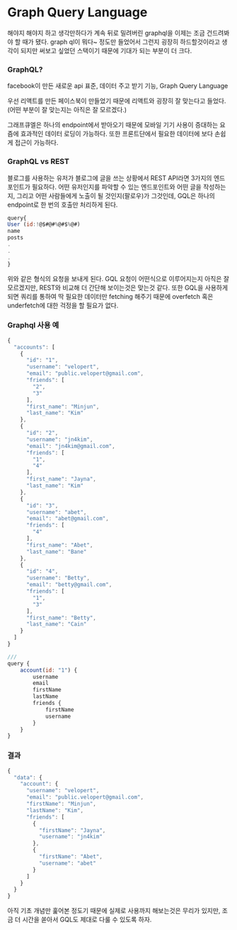 # Graph Query Language

해야지 해야지 하고 생각만하다가 계속 뒤로 밀려버린 graphql을 이제는 조금 건드려봐야 할 때가 됐다. graph ql이 뭐다~ 정도만 들었어서 그런지 굉장히 하드할것이라고 생각이 되지만 써보고 싶었던 스택이기 때문에 기대가 되는 부분이 더 크다.

### GraphQL?

facebook이 만든 새로운 api 표준, 데이터 주고 받기 기능, Graph Query Language

우선 리액트를 만든 페이스북이 만들었기 때문에 리액트와 굉장히 잘 맞는다고 들었다. (어떤 부분이 잘 맞는지는 아직은 잘 모르겠다.)

그래프큐엘은 하나의 endpoint에서 받아오기 때문에 모바일 기기 사용이 증대하는 요즘에 효과적인 데이터 로딩이 가능하다. 또한 프론트단에서 필요한 데이터에 보다 손쉽게 접근이 가능하다.

### GraphQL vs REST

블로그를 사용하는 유저가 블로그에 글을 쓰는 상황에서 REST API라면 3가지의 엔드포인트가 필요하다. 어떤 유저인지를 파악할 수 있는 엔드포인트와 어떤 글을 작성하는지, 그리고 어떤 사람들에게 노출이 될 것인지(팔로우)가 그것인데, GQL은 하나의 endpoint로 한 번의 호출만 처리하게 된다.

```jsx
query{
User (id:!@$#@#%@#$%@#)
name
posts
.
.
.
}
```

위와 같은 형식의 요청을 보내게 된다. GQL 요청이 어떤식으로 이루어지는지 아직은 잘 모르겠지만, REST와 비교해 더 간단해 보이는것은 맞는것 같다.
또한 GQL을 사용하게 되면 쿼리를 통하여 딱 필요한 데이터만 fetching 해주기 때문에 overfetch 혹은 underfetch에 대한 걱정을 할 필요가 없다.

### Graphql 사용 예

```jsx
{
  "accounts": [
    {
      "id": "1",
      "username": "velopert",
      "email": "public.velopert@gmail.com",
      "friends": [
        "2",
        "3"
      ],
      "first_name": "Minjun",
      "last_name": "Kim"
    },
    {
      "id": "2",
      "username": "jn4kim",
      "email": "jn4kim@gmail.com",
      "friends": [
        "1",
        "4"
      ],
      "first_name": "Jayna",
      "last_name": "Kim"
    },
    {
      "id": "3",
      "username": "abet",
      "email": "abet@gmail.com",
      "friends": [
        "4"
      ],
      "first_name": "Abet",
      "last_name": "Bane"
    },
    {
      "id": "4",
      "username": "Betty",
      "email": "betty@gmail.com",
      "friends": [
        "1",
        "3"
      ],
      "first_name": "Betty",
      "last_name": "Cain"
    }
  ]
}

///
query {
    account(id: "1") {
        username
        email
        firstName
        lastName
        friends {
            firstName
            username
        }
    }
}
```

### 결과

```jsx
{
  "data": {
    "account": {
      "username": "velopert",
      "email": "public.velopert@gmail.com",
      "firstName": "Minjun",
      "lastName": "Kim",
      "friends": [
        {
          "firstName": "Jayna",
          "username": "jn4kim"
        },
        {
          "firstName": "Abet",
          "username": "abet"
        }
      ]
    }
  }
}
```

아직 기초 개념만 훑어본 정도기 때문에 실제로 사용까지 해보는것은 무리가 있지만, 조금 더 시간을 쏟아서 GQL도 제대로 다룰 수 있도록 하자.
